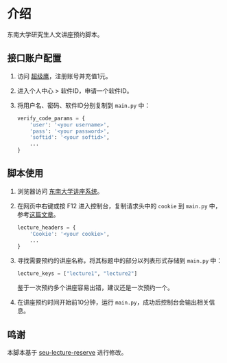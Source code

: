 # 介绍

东南大学研究生人文讲座预约脚本。

## 接口账户配置

1. 访问 [超级鹰](http://www.chaojiying.com/)，注册账号并充值1元。
2. 进入个人中心 > 软件ID，申请一个软件ID。
3. 将用户名、密码、软件ID分别复制到 `main.py` 中：

   ```python
   verify_code_params = {
       'user': '<your username>',
       'pass': '<your password>',
       'softid': '<your softid>',
       ...
   }
   ```

## 脚本使用

1. 浏览器访问 [东南大学讲座系统](http://ehall.seu.edu.cn/gsapp/sys/yddjzxxtjappseu/*default/index.do#/hdyy)。
2. 在网页中右键或按 F12 进入控制台，复制请求头中的 `cookie` 到 `main.py` 中，参考[这篇文章](https://blog.csdn.net/boheliang99/article/details/122348239)。

   ```python
   lecture_headers = {
       'Cookie': '<your cookie>',
       ...
   }
   ```

3. 寻找需要预约的讲座名称，将其标题中的部分以列表形式存储到 `main.py` 中：

   ```python
   lecture_keys = ["lecture1", "lecture2"]
   ```

   鉴于一次预约多个讲座容易出错，建议还是一次预约一个。

4. 在讲座预约时间开始前10分钟，运行 `main.py`，成功后控制台会输出相关信息。

## 鸣谢

本脚本基于 [seu-lecture-reserve](https://github.com/404874351/seu-lecture-reserve) 进行修改。
